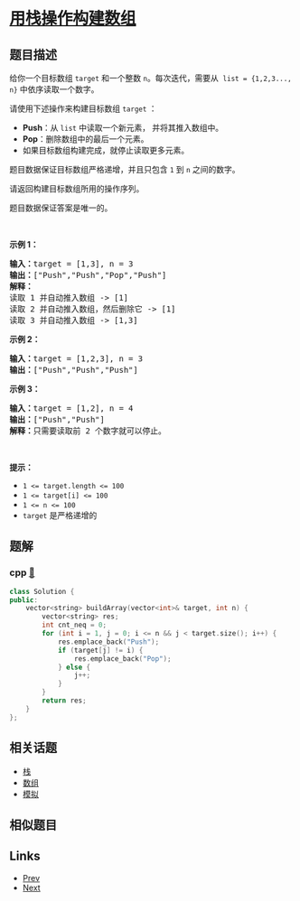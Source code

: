 
# [用栈操作构建数组](https://leetcode-cn.com/problems/build-an-array-with-stack-operations)

## 题目描述

<p>给你一个目标数组 <code>target</code> 和一个整数 <code>n</code>。每次迭代，需要从&nbsp; <code>list = {1,2,3..., n}</code> 中依序读取一个数字。</p>

<p>请使用下述操作来构建目标数组 <code>target</code> ：</p>

<ul>
	<li><strong>Push</strong>：从 <code>list</code> 中读取一个新元素， 并将其推入数组中。</li>
	<li><strong>Pop</strong>：删除数组中的最后一个元素。</li>
	<li>如果目标数组构建完成，就停止读取更多元素。</li>
</ul>

<p>题目数据保证目标数组严格递增，并且只包含 <code>1</code> 到 <code>n</code> 之间的数字。</p>

<p>请返回构建目标数组所用的操作序列。</p>

<p>题目数据保证答案是唯一的。</p>

<p>&nbsp;</p>

<p><strong>示例 1：</strong></p>

<pre>
<strong>输入：</strong>target = [1,3], n = 3
<strong>输出：</strong>["Push","Push","Pop","Push"]
<strong>解释： 
</strong>读取 1 并自动推入数组 -&gt; [1]
读取 2 并自动推入数组，然后删除它 -&gt; [1]
读取 3 并自动推入数组 -&gt; [1,3]
</pre>

<p><strong>示例 2：</strong></p>

<pre>
<strong>输入：</strong>target = [1,2,3], n = 3
<strong>输出：</strong>["Push","Push","Push"]
</pre>

<p><strong>示例 3：</strong></p>

<pre>
<strong>输入：</strong>target = [1,2], n = 4
<strong>输出：</strong>["Push","Push"]
<strong>解释：</strong>只需要读取前 2 个数字就可以停止。
</pre>

<p>&nbsp;</p>

<p><strong>提示：</strong></p>

<ul>
	<li><code>1 &lt;= target.length &lt;= 100</code></li>
	<li><code>1 &lt;= target[i]&nbsp;&lt;= 100</code></li>
	<li><code>1 &lt;= n &lt;= 100</code></li>
	<li><code>target</code> 是严格递增的</li>
</ul>


## 题解

### cpp [🔗](build-an-array-with-stack-operations.cpp) 
```cpp
class Solution {
public:
    vector<string> buildArray(vector<int>& target, int n) {
        vector<string> res;
        int cnt_neq = 0;
        for (int i = 1, j = 0; i <= n && j < target.size(); i++) {
            res.emplace_back("Push");
            if (target[j] != i) {
                res.emplace_back("Pop");
            } else {
                j++;
            }
        }
        return res;
    }
};
```


## 相关话题

- [栈](https://leetcode-cn.com/tag/stack) 
- [数组](https://leetcode-cn.com/tag/array) 
- [模拟](https://leetcode-cn.com/tag/simulation) 


## 相似题目



## Links

- [Prev](../find-the-distance-value-between-two-arrays/README.md) 
- [Next](../clone-n-ary-tree/README.md) 

